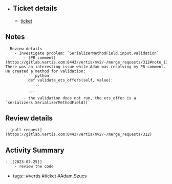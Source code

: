 - ## Ticket details
	- [ticket](https://gitlab.vertis.com:8443/vertis/mv2/-/issues/6764)
## Notes
	- Review details
		- Investigate problem: `SerializerMethodField.input.validation`
			- [PR comment](https://gitlab.vertis.com:8443/vertis/mv2/-/merge_requests/312#note_13229) There was an interesting issue while Adam was resolving my PR comment. He created a method for validation:
			- ```python
			  def validate_ets_offers(self, value):
			  	...
			      
			  ```
			- the validation does not run, the ets_offer is a `serializers.SerializerMethodField()`
## Review details
	- [pull request](https://gitlab.vertis.com:8443/vertis/mv2/-/merge_requests/312)
## Activity Summary
	- [[2023-07-25]]
		- review the code
- tags:: #vertis #ticket #Adam.Szucs